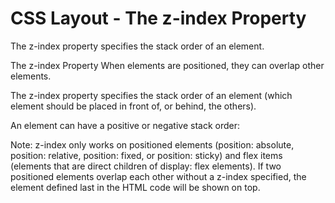 <h1>CSS Layout - The z-index Property</h1>

The z-index property specifies the stack order of an element.

The z-index Property
When elements are positioned, they can overlap other elements.

The z-index property specifies the stack order of an element (which element should be placed in front of, or behind, the others).

An element can have a positive or negative stack order:

Note: z-index only works on positioned elements (position: absolute, position: relative, position: fixed, or position: sticky) and flex items (elements that are direct children of display: flex elements).
If two positioned elements overlap each other without a z-index specified, the element defined last in the HTML code will be shown on top.

